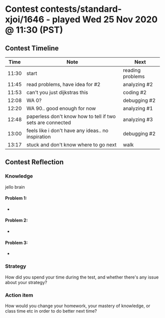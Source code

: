 # Contest contests/standard-xjoi/1646 - played Wed 25 Nov 2020 @ 11:30 (PST)

## Contest Timeline

| Time | Note | Next |
|----|----|----|
11:30 | start | reading problems
11:45 | read problems, have idea for #2 | analyzing #2
11:53 | can't you just dijkstras this | coding #2
12:08 | WA 0? | debugging #2
12:20 | WA 90.. good enough for now | analyzing #1
12:48 | paperless don't know how to tell if two sets are connected | analyzing #3
13:00 | feels like i don't have any ideas.. no inspiration | debugging #2
13:17 | stuck and don't know where to go next | walk

## Contest Reflection

### Knowledge
jello brain

#### Problem 1:

-

#### Problem 2:

-

#### Problem 3:

-

### Strategy
How did you spend your time during the test, and whether there's any issue about your strategy?

### Action item
How would you change your homework, your mastery of knowledge, or class time etc in order to do better next time?
